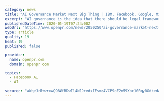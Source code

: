 ```yaml
---
category: news
title: "AI Governance Market Next Big Thing | IBM, Facebook, Google, Microsoft"
excerpt: "AI governance is the idea that there should be legal framework for ensuring that machine learning ML technologies are well researched and developed with the goal of helping humanity navigate the adoption of AI systems fairly Advance Market Analytics released"
publishedDateTime: 2020-05-19T07:24:00Z
webUrl: "https://www.openpr.com/news/2050250/ai-governance-market-next-big-thing-ibm-facebook-google"
type: article
quality: 19
heat: 19
published: false

provider:
  name: openpr.com
  domain: openpr.com

topics:
  - Facebook AI
  - AI

secured: "aWqeJrM+wrxwQ98WfBDwIl4N1D+vdxIEsme4VCP9oE2mM9Xbc10Rqy0GdkedAXJtuV7QjgEl8LROtgsK90ICfrI2SAR6MsyAzJqhhhn4xUi7k8yMZjJFkrb46tGwtkZo8GPxyGkC+TKdi4nc9jJsIcUFBYCRFQGLtbQo3ns7WkozmxQIC6sghwyEaprx0v10u6vX2ssJNYY5iEfIRP/SxucRsZJilX3CADePqRc4vnjwH+/owXvqASAF5HLeiZbgk/HKModq1JXRSbO8d7f9x/9lvZWBtP5cehKZO6jvZFv1rzuyqmbZQ//eGYwe94NfQ9vUDF4xb6mboeuPzYjFtqfuW47dxOOoNdoRdeY0i2vZUljPMpcWtyKP7H3qV4b7JRt4AC+XnqFvMIoZ54S6w6e7PpU3UnGVzKxCPGQMMlpRhbnmbarJuU8asKpTOeGWnX7tCKiphp6qAiunLePMt6fSD+0IZGhHWQ4KXg5CX4A=;Wc+dpBbYu6UJqk8q8QVUSA=="
---
```


